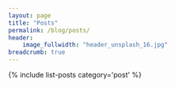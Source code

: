 ```yaml
---
layout: page
title: "Posts"
permalink: /blog/posts/
header:
    image_fullwidth: "header_unsplash_16.jpg"
breadcrumb: true
---
```


{% include list-posts category='post' %}